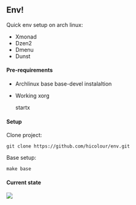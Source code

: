 ## Env! 

Quick env setup on arch linux:

* Xmonad 
* Dzen2 
* Dmenu 
* Dunst  


#### Pre-requirements

* Archlinux base base-devel instalaltion 

* Working xorg
	
	
	startx




#### Setup

Clone project:

	git clone https://github.com/hicolour/env.git


Base setup: 

    make base



#### Current state


<img src="https://raw.github.com/hicolour/env/master/screen.png" />

